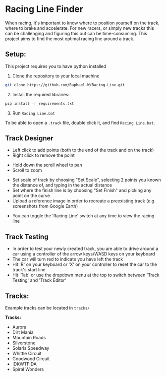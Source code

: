 # Racing Line Finder
When racing, it's important to know where to position yourself on the track, where to brake and accelerate. For new racers, or simply new tracks this can be challenging and figuring this out can be time-consuming. This project aims to find the most optimal racing line around a track. 

## Setup:
This project requires you to have python installed
1. Clone the repository to your local machine
```bash
git clone https://github.com/Raphael-W/Racing-Line.git
```

2. Install the required libraries:
```bash
pip install -r requirements.txt
```

3. Run `Racing Line.bat`

To be able to open a `.track` file, double click it, and find `Racing Line.bat`.

## Track Designer
- Left click to add points (both to the end of the track and on the track)
- Right click to remove the point
<!-- -->
- Hold down the scroll wheel to pan
- Scroll to zoom
<!-- -->
- Set scale of track by choosing "Set Scale", selecting 2 points you known the distance of, and typing in the actual distance
- Set where the finish line is by choosing "Set Finish" and picking any point on the curve
- Upload a reference image in order to recreate a preexisting track (e.g. screenshots from Google Earth)
<!-- -->
- You can toggle the 'Racing Line' switch at any time to view the racing line

## Track Testing
- In order to test your newly created track, you are able to drive around a car using a controller of the arrow keys/WASD keys on your keyboard
- The car will turn red to indicate you have left the track
- Hit 'R' on your keyboard or 'X' on your controller to reset the car to the track's start line
- Hit 'Tab' or use the dropdown menu at the top to switch between 'Track Testing' and 'Track Editor'


## Tracks:
Example tracks can be located in `tracks/`

**Tracks:**
- Aurora
- Dirt Mania
- Mountain Roads
- Silverstone
- Solaris Speedway
- Whittle Circuit
- Goodwood Circuit
- IDKWTFIDA
- Spiral Wonders
